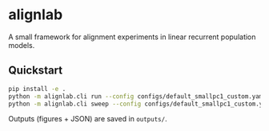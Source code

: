 # alignlab

A small framework for alignment experiments in linear recurrent population models.

## Quickstart

```bash
pip install -e .
python -m alignlab.cli run --config configs/default_smallpc1_custom.yaml
python -m alignlab.cli sweep --config configs/default_smallpc1_custom.yaml --ranges 0.02 0.04 0.08 0.12 0.16
```

Outputs (figures + JSON) are saved in `outputs/`.
